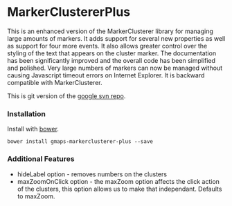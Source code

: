 MarkerClustererPlus
==================

This is an enhanced version of the MarkerClusterer library for managing large amounts of markers. It adds support for several new properties as well as support for four more events. It also allows greater control over the styling of the text that appears on the cluster marker. The documentation has been significantly improved and the overall code has been simplified and polished. Very large numbers of markers can now be managed without causing Javascript timeout errors on Internet Explorer. It is backward compatible with MarkerClusterer.

This is git version of the [google svn repo](http://google-maps-utility-library-v3.googlecode.com/svn/trunk/markerclustererplus/).

### Installation

Install with [bower](http://bower.io).

	bower install gmaps-markerclusterer-plus --save

### Additional Features

* hideLabel option - removes numbers on the clusters
* maxZoomOnClick option - the maxZoom option affects the click action of the clusters, this option allows us to make that independant. Defaults to maxZoom.